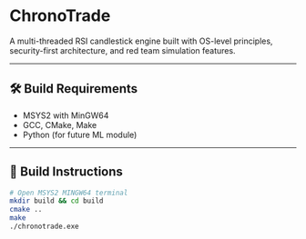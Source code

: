 # ChronoTrade

A multi-threaded RSI candlestick engine built with OS-level principles, security-first architecture, and red team simulation features.

---

## 🛠 Build Requirements

- MSYS2 with MinGW64
- GCC, CMake, Make
- Python (for future ML module)

---

## 🔧 Build Instructions

```bash
# Open MSYS2 MINGW64 terminal
mkdir build && cd build
cmake ..
make
./chronotrade.exe
